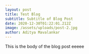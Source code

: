 ```yaml
---
layout: post
title: Test Blog
subtitle: Subtitle of Blog Post
date: 2020-12-30T01:22:01.212Z
image: /assets/uploads/post-2.jpg
author: Aditya Mavalankar
---
```

This is the body of the blog post eeeee